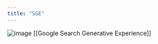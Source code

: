 ```yaml
---
title: "SGE"
---
```


![image](https://gyazo.com/10778b7632e46679f20a4d74ab24098d/thumb/1000)
[[Google Search Generative Experience]]
